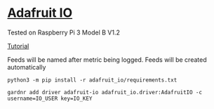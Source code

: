 # [Adafruit IO](https://io.adafruit.com/)

Tested on Raspberry Pi 3 Model B V1.2

[Tutorial](https://mybinder.org/v2/gh/brentru/adafruit_io_python_jupyter/master?filepath=adafruit-io-python-tutorial.ipynb)

Feeds will be named after metric being logged. Feeds will be created automatically

```
python3 -m pip install -r adafruit_io/requirements.txt

gardnr add driver adafruit-io adafruit_io.driver:AdafruitIO -c username=IO_USER key=IO_KEY
```
